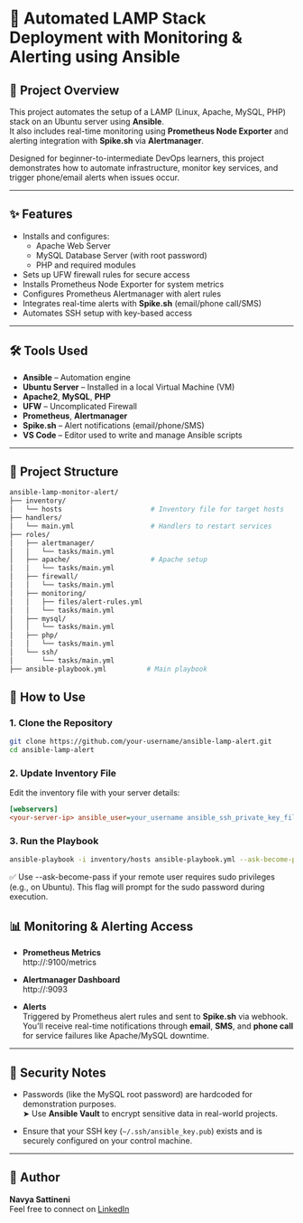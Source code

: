 # 🚀 Automated LAMP Stack Deployment with Monitoring & Alerting using Ansible

## 📖 Project Overview

This project automates the setup of a LAMP (Linux, Apache, MySQL, PHP) stack on an Ubuntu server using **Ansible**.  
It also includes real-time monitoring using **Prometheus Node Exporter** and alerting integration with **Spike.sh** via **Alertmanager**.

Designed for beginner-to-intermediate DevOps learners, this project demonstrates how to automate infrastructure, monitor key services, and trigger phone/email alerts when issues occur.

---

## ✨ Features

- Installs and configures:
  - Apache Web Server
  - MySQL Database Server (with root password)
  - PHP and required modules
- Sets up UFW firewall rules for secure access
- Installs Prometheus Node Exporter for system metrics
- Configures Prometheus Alertmanager with alert rules
- Integrates real-time alerts with **Spike.sh** (email/phone call/SMS)
- Automates SSH setup with key-based access

---

## 🛠️ Tools Used

- **Ansible** – Automation engine
- **Ubuntu Server** – Installed in a local Virtual Machine (VM)
- **Apache2**, **MySQL**, **PHP**
- **UFW** – Uncomplicated Firewall
- **Prometheus**, **Alertmanager**
- **Spike.sh** – Alert notifications (email/phone/SMS)
- **VS Code** – Editor used to write and manage Ansible scripts

---

## 📁 Project Structure

```bash
ansible-lamp-monitor-alert/
├── inventory/
│   └── hosts                      # Inventory file for target hosts
├── handlers/
│   └── main.yml                   # Handlers to restart services
├── roles/
│   ├── alertmanager/
│   │   └── tasks/main.yml
│   ├── apache/                    # Apache setup
│   │   └── tasks/main.yml
│   ├── firewall/
│   │   └── tasks/main.yml
│   ├── monitoring/
│   │   ├── files/alert-rules.yml
│   │   └── tasks/main.yml
│   ├── mysql/
│   │   └── tasks/main.yml
│   ├── php/
│   │   └── tasks/main.yml
│   └── ssh/
│       └── tasks/main.yml
├── ansible-playbook.yml          # Main playbook
```
## 🚀 How to Use

### 1. Clone the Repository

```bash
git clone https://github.com/your-username/ansible-lamp-alert.git
cd ansible-lamp-alert
``` 

### 2. Update Inventory File
Edit the inventory file with your server details:
```ini
[webservers]
<your-server-ip> ansible_user=your_username ansible_ssh_private_key_file=/home/your_username/.ssh/ansible_key 
``` 

### 3. Run the Playbook

```bash
ansible-playbook -i inventory/hosts ansible-playbook.yml --ask-become-pass
``` 
✅ Use --ask-become-pass if your remote user requires sudo privileges (e.g., on Ubuntu).
This flag will prompt for the sudo password during execution.

## 📊 Monitoring & Alerting Access

- **Prometheus Metrics**  
  http://<your-server-ip>:9100/metrics

- **Alertmanager Dashboard**  
  http://<your-server-ip>:9093

- **Alerts**  
  Triggered by Prometheus alert rules and sent to **Spike.sh** via webhook.  
  You’ll receive real-time notifications through **email**, **SMS**, and **phone call** for service failures like Apache/MySQL downtime.
  
---

## 🔐 Security Notes

- Passwords (like the MySQL root password) are hardcoded for demonstration purposes.  
  ➤ Use **Ansible Vault** to encrypt sensitive data in real-world projects.

- Ensure that your SSH key (`~/.ssh/ansible_key.pub`) exists and is securely configured on your control machine.

---

## 👤 Author

**Navya Sattineni**  
Feel free to connect on [LinkedIn](https://www.linkedin.com/in/navya-ratna-kumari-sattineni-a03986265/)